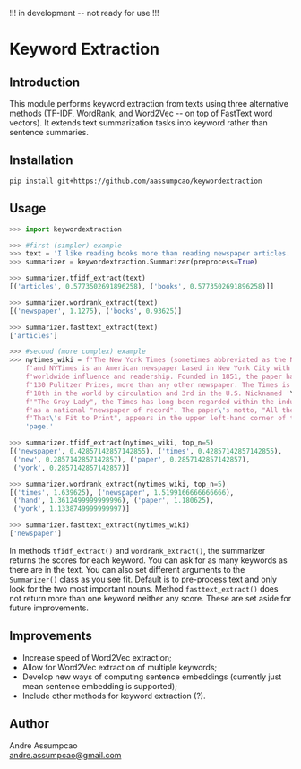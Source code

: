 !!! in development -- not ready for use !!!

# Keyword Extraction

## Introduction
This module performs keyword extraction from texts using three alternative methods (TF-IDF, WordRank, and Word2Vec -- on top of FastText word vectors). It extends text summarization tasks into keyword rather than sentence summaries.

## Installation
```
pip install git+https://github.com/aassumpcao/keywordextraction
```

## Usage
```python
>>> import keywordextraction

>>> #first (simpler) example
>>> text = 'I like reading books more than reading newspaper articles.'
>>> summarizer = keywordextraction.Summarizer(preprocess=True)

>>> summarizer.tfidf_extract(text)
[('articles', 0.5773502691896258), ('books', 0.5773502691896258)]]

>>> summarizer.wordrank_extract(text)
[('newspaper', 1.1275), ('books', 0.93625)]

>>> summarizer.fasttext_extract(text)
['articles']

>>> #second (more complex) example
>>> nytimes_wiki = f'The New York Times (sometimes abbreviated as the NYT '\
    f'and NYTimes is an American newspaper based in New York City with '\
    f'worldwide influence and readership. Founded in 1851, the paper has won '\
    f'130 Pulitzer Prizes, more than any other newspaper. The Times is '\
    f'18th in the world by circulation and 3rd in the U.S. Nicknamed '\
    f'"The Gray Lady", the Times has long been regarded within the industry '\
    f'as a national "newspaper of record". The paper\'s motto, "All the News '\
    f'That\'s Fit to Print", appears in the upper left-hand corner of the '\
    'page.'

>>> summarizer.tfidf_extract(nytimes_wiki, top_n=5)
[('newspaper', 0.42857142857142855), ('times', 0.42857142857142855), 
 ('new', 0.2857142857142857), ('paper', 0.2857142857142857), 
 ('york', 0.2857142857142857)]

>>> summarizer.wordrank_extract(nytimes_wiki, top_n=5)
[('times', 1.639625), ('newspaper', 1.5199166666666666), 
 ('hand', 1.3612499999999996), ('paper', 1.180625),
 ('york', 1.1338749999999997)]

>>> summarizer.fasttext_extract(nytimes_wiki)
['newspaper']
```

In methods ```tfidf_extract()``` and ```wordrank_extract()```, the summarizer returns the scores for each keyword. You can ask for as many keywords as there are in the text. You can also set different arguments to the ```Summarizer()``` class as you see fit. Default is to pre-process text and only look for the two most important nouns. Method ```fasttext_extract()``` does not return more than one keyword neither any score. These are set aside for future improvements.

## Improvements
- Increase speed of Word2Vec extraction;
- Allow for Word2Vec extraction of multiple keywords;
- Develop new ways of computing sentence embeddings (currently just mean sentence embedding is supported);
- Include other methods for keyword extraction (?).

## Author
Andre Assumpcao <br>
andre.assumpcao@gmail.com
